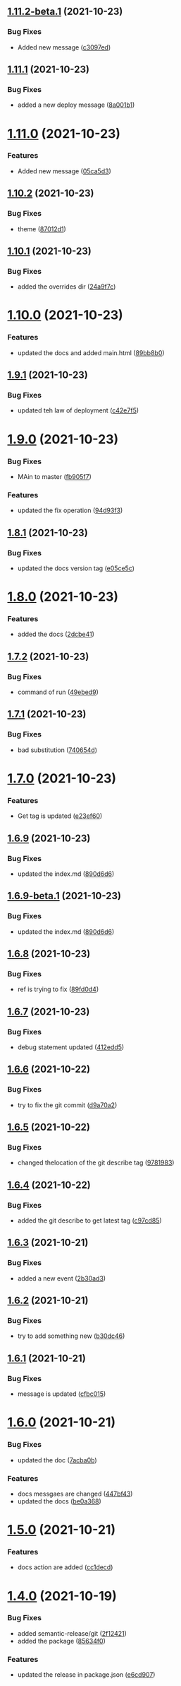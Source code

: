 ## [1.11.2-beta.1](https://github.com/darkmatter18/darkmatter18-testing/compare/v1.11.1...v1.11.2-beta.1) (2021-10-23)


### Bug Fixes

* Added new message ([c3097ed](https://github.com/darkmatter18/darkmatter18-testing/commit/c3097edaeeb1428ab8ecaf39c565d444ad17f5c2))

## [1.11.1](https://github.com/darkmatter18/darkmatter18-testing/compare/v1.11.0...v1.11.1) (2021-10-23)


### Bug Fixes

* added a new deploy message ([8a001b1](https://github.com/darkmatter18/darkmatter18-testing/commit/8a001b18ff395ce09d948f3e59c809d37b4865ff))

# [1.11.0](https://github.com/darkmatter18/darkmatter18-testing/compare/v1.10.2...v1.11.0) (2021-10-23)


### Features

* Added new message ([05ca5d3](https://github.com/darkmatter18/darkmatter18-testing/commit/05ca5d368dca134192e70e47fa1e4f33820d6c6d))

## [1.10.2](https://github.com/darkmatter18/darkmatter18-testing/compare/v1.10.1...v1.10.2) (2021-10-23)


### Bug Fixes

* theme ([87012d1](https://github.com/darkmatter18/darkmatter18-testing/commit/87012d1117db80626771348e8dc168273e8e3d02))

## [1.10.1](https://github.com/darkmatter18/darkmatter18-testing/compare/v1.10.0...v1.10.1) (2021-10-23)


### Bug Fixes

* added the overrides dir ([24a9f7c](https://github.com/darkmatter18/darkmatter18-testing/commit/24a9f7c30bd5989a742afaf8d9a5e02b6fe36d1f))

# [1.10.0](https://github.com/darkmatter18/darkmatter18-testing/compare/v1.9.1...v1.10.0) (2021-10-23)


### Features

* updated the docs and added main.html ([89bb8b0](https://github.com/darkmatter18/darkmatter18-testing/commit/89bb8b04bfa795f3b6443d37e1236dd184c9bc90))

## [1.9.1](https://github.com/darkmatter18/darkmatter18-testing/compare/v1.9.0...v1.9.1) (2021-10-23)


### Bug Fixes

* updated teh law of deployment ([c42e7f5](https://github.com/darkmatter18/darkmatter18-testing/commit/c42e7f53564c8d85f09f217bb46f2070f07f1606))

# [1.9.0](https://github.com/darkmatter18/darkmatter18-testing/compare/v1.8.1...v1.9.0) (2021-10-23)


### Bug Fixes

* MAin to master ([fb905f7](https://github.com/darkmatter18/darkmatter18-testing/commit/fb905f7404e1ccf68d8834a5c347e29976014e8a))


### Features

* updated the fix operation ([94d93f3](https://github.com/darkmatter18/darkmatter18-testing/commit/94d93f349fb6ebb93b062e210b870b6415d14bb5))

## [1.8.1](https://github.com/darkmatter18/darkmatter18-testing/compare/v1.8.0...v1.8.1) (2021-10-23)


### Bug Fixes

* updated the docs version tag ([e05ce5c](https://github.com/darkmatter18/darkmatter18-testing/commit/e05ce5ce3a5d2972b2f20c373c2bfe24217a8803))

# [1.8.0](https://github.com/darkmatter18/darkmatter18-testing/compare/v1.7.2...v1.8.0) (2021-10-23)


### Features

* added the docs ([2dcbe41](https://github.com/darkmatter18/darkmatter18-testing/commit/2dcbe414191291bcc25fa5d354b9c65f42022543))

## [1.7.2](https://github.com/darkmatter18/darkmatter18-testing/compare/v1.7.1...v1.7.2) (2021-10-23)


### Bug Fixes

* command of run ([49ebed9](https://github.com/darkmatter18/darkmatter18-testing/commit/49ebed9e4824316aeca4b4318e3569e304d4eae8))

## [1.7.1](https://github.com/darkmatter18/darkmatter18-testing/compare/v1.7.0...v1.7.1) (2021-10-23)


### Bug Fixes

* bad substitution ([740654d](https://github.com/darkmatter18/darkmatter18-testing/commit/740654dfb078ce0e6fabf9a54b0a835d06d1e66d))

# [1.7.0](https://github.com/darkmatter18/darkmatter18-testing/compare/v1.6.9...v1.7.0) (2021-10-23)


### Features

* Get tag is updated ([e23ef60](https://github.com/darkmatter18/darkmatter18-testing/commit/e23ef6024a047af9a70bef3942b9007b1df35cc6))

## [1.6.9](https://github.com/darkmatter18/darkmatter18-testing/compare/v1.6.8...v1.6.9) (2021-10-23)


### Bug Fixes

* updated the index.md ([890d6d6](https://github.com/darkmatter18/darkmatter18-testing/commit/890d6d6718f86fcf3bb6d9526b533f0db8e23da7))

## [1.6.9-beta.1](https://github.com/darkmatter18/darkmatter18-testing/compare/v1.6.8...v1.6.9-beta.1) (2021-10-23)


### Bug Fixes

* updated the index.md ([890d6d6](https://github.com/darkmatter18/darkmatter18-testing/commit/890d6d6718f86fcf3bb6d9526b533f0db8e23da7))

## [1.6.8](https://github.com/darkmatter18/darkmatter18-testing/compare/v1.6.7...v1.6.8) (2021-10-23)


### Bug Fixes

* ref is trying to fix ([89fd0d4](https://github.com/darkmatter18/darkmatter18-testing/commit/89fd0d413e132f673846ed069e4695fa5bbd5ff9))

## [1.6.7](https://github.com/darkmatter18/darkmatter18-testing/compare/v1.6.6...v1.6.7) (2021-10-23)


### Bug Fixes

* debug statement updated ([412edd5](https://github.com/darkmatter18/darkmatter18-testing/commit/412edd5bc1a68229405328e754eea0cb0e8db86e))

## [1.6.6](https://github.com/darkmatter18/darkmatter18-testing/compare/v1.6.5...v1.6.6) (2021-10-22)


### Bug Fixes

* try to fix the git commit ([d9a70a2](https://github.com/darkmatter18/darkmatter18-testing/commit/d9a70a29a6137d15cf26f279c3738fa5663cd7b9))

## [1.6.5](https://github.com/darkmatter18/darkmatter18-testing/compare/v1.6.4...v1.6.5) (2021-10-22)


### Bug Fixes

* changed thelocation of the git describe tag ([9781983](https://github.com/darkmatter18/darkmatter18-testing/commit/97819832f734698186f367f725fb9717014794ec))

## [1.6.4](https://github.com/darkmatter18/darkmatter18-testing/compare/v1.6.3...v1.6.4) (2021-10-22)


### Bug Fixes

* added the git describe to get latest tag ([c97cd85](https://github.com/darkmatter18/darkmatter18-testing/commit/c97cd855db428f780ce68609dcb91838b91368ce))

## [1.6.3](https://github.com/darkmatter18/darkmatter18-testing/compare/v1.6.2...v1.6.3) (2021-10-21)


### Bug Fixes

* added a new event ([2b30ad3](https://github.com/darkmatter18/darkmatter18-testing/commit/2b30ad3c368c5da742af41fa5c7fe8a54fd35070))

## [1.6.2](https://github.com/darkmatter18/darkmatter18-testing/compare/v1.6.1...v1.6.2) (2021-10-21)


### Bug Fixes

* try to add something new ([b30dc46](https://github.com/darkmatter18/darkmatter18-testing/commit/b30dc4619e59ed3714a84bfaaf86be3a7d614914))

## [1.6.1](https://github.com/darkmatter18/darkmatter18-testing/compare/v1.6.0...v1.6.1) (2021-10-21)


### Bug Fixes

* message is updated ([cfbc015](https://github.com/darkmatter18/darkmatter18-testing/commit/cfbc0150fe62f306f1ea4b3597c03654a93cd348))

# [1.6.0](https://github.com/darkmatter18/darkmatter18-testing/compare/v1.5.0...v1.6.0) (2021-10-21)


### Bug Fixes

* updated the doc ([7acba0b](https://github.com/darkmatter18/darkmatter18-testing/commit/7acba0b729032a1017888cb6c32a98bf5bd52725))


### Features

* docs messgaes are changed ([447bf43](https://github.com/darkmatter18/darkmatter18-testing/commit/447bf439b02a4d69ffe765f89e6117f2358cde5a))
* updated the docs ([be0a368](https://github.com/darkmatter18/darkmatter18-testing/commit/be0a368563513ef3c8183ac17be4ca4912d7aa43))

# [1.5.0](https://github.com/darkmatter18/darkmatter18-testing/compare/v1.4.0...v1.5.0) (2021-10-21)


### Features

* docs action are added ([cc1decd](https://github.com/darkmatter18/darkmatter18-testing/commit/cc1decdab1731f79d90dd10e53dad5bff2bd0142))

# [1.4.0](https://github.com/darkmatter18/darkmatter18-testing/compare/v1.3.0...v1.4.0) (2021-10-19)


### Bug Fixes

* added semantic-release/git ([2f12421](https://github.com/darkmatter18/darkmatter18-testing/commit/2f124211b3cb39f54eea60b4419c161dba641bc0))
* added the package ([85634f0](https://github.com/darkmatter18/darkmatter18-testing/commit/85634f01d85534c8ba5b69d3c29b61f74474f00a))


### Features

* updated the release in package.json ([e6cd907](https://github.com/darkmatter18/darkmatter18-testing/commit/e6cd907493f51d2858b46af230d5977784fc2ec2))
